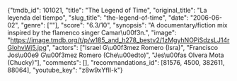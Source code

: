 {"tmdb_id": 101021, "title": "The Legend of Time", "original_title": "La leyenda del tiempo", "slug_title": "the-legend-of-time", "date": "2006-06-02", "genre": [""], "score": "6.3/10", "synopsis": "A documentary/fiction mix inspired by the flamenco singer Camar\u00f3n.", "image": "https://image.tmdb.org/t/p/w185_and_h278_bestv2/1zMgyhNOPiSdzsLJ14rGIohvWj5.jpg", "actors": ["Israel G\u00f3mez Romero (Isra)", "Francisco Jos\u00e9 G\u00f3mez Romero (Che\u00edto)", "Jes\u00fas Olvera Mota (Chucky)"], "comments": [], "recommandations_id": [81576, 4500, 382611, 88064], "youtube_key": "z8w9xYfIl-k"}